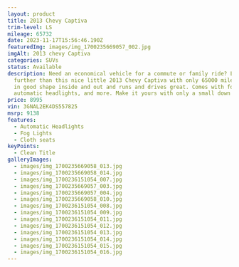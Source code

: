 ```yaml
---
layout: product
title: 2013 Chevy Captiva
trim-level: LS
mileage: 65732
date: 2023-11-17T15:56:46.190Z
featuredImg: images/img_1700235669057_002.jpg
imgAlt: 2013 chevy Captiva
categories: SUVs
status: Available
description: Need an economical vehicle for a commute or family ride? Look no
  further than this nice little 2013 Chevy Captiva with only 65000 miles. It's
  in good shape inside and out and runs and drives great. Comes with fog lights,
  automatic headlights, and more. Make it yours with only a small down payment.
price: 8995
vin: 3GNAL2EK4DS557825
msrp: 9138
features:
  - Automatic Headlights
  - Fog Lights
  - Cloth seats
keyPoints:
  - Clean Title
galleryImages:
  - images/img_1700235669058_013.jpg
  - images/img_1700235669058_014.jpg
  - images/img_1700236151054_007.jpg
  - images/img_1700235669057_003.jpg
  - images/img_1700235669057_004.jpg
  - images/img_1700235669058_010.jpg
  - images/img_1700236151054_008.jpg
  - images/img_1700236151054_009.jpg
  - images/img_1700236151054_011.jpg
  - images/img_1700236151054_012.jpg
  - images/img_1700236151054_013.jpg
  - images/img_1700236151054_014.jpg
  - images/img_1700236151054_015.jpg
  - images/img_1700236151054_016.jpg
---
```


